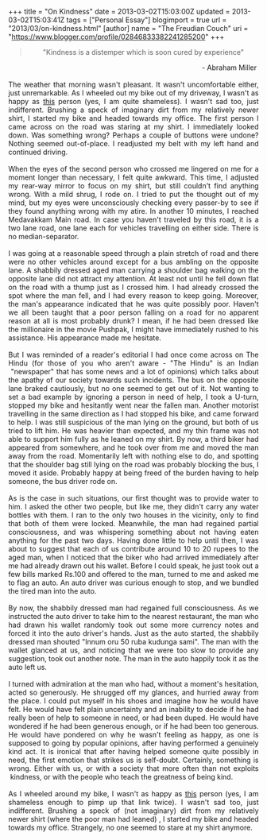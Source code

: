+++
title = "On Kindness"
date = 2013-03-02T15:03:00Z
updated = 2013-03-02T15:03:41Z
tags = ["Personal Essay"]
blogimport = true 
url = "2013/03/on-kindness.html"
[author]
	name = "The Freudian Couch"
	uri = "https://www.blogger.com/profile/02846833382241285200"
+++

<div dir="ltr" style="text-align: left;" trbidi="on">
<blockquote class="tr_bq" style="text-align: center;">
"Kindness is a distemper which is soon cured by experience"</blockquote>
<div style="text-align: right;">
&nbsp;- Abraham Miller&nbsp;</div>
<div style="text-align: justify;">
<br /></div>
<div style="text-align: justify;">
The&nbsp;weather&nbsp;that morning wasn't pleasant. It wasn't uncomfortable either, just unremarkable. As I wheeled out my bike out of my driveway, I wasn't as happy as <a href="http://www.thefreudiancouch.com/2012/11/the-social-network.html" target="_blank">this</a>&nbsp;person (yes, I am quite shameless). I wasn't sad too, just indifferent. Brushing a speck of imaginary dirt from my relatively newer shirt, I started my bike and headed towards my office. The first person I came across on the road was staring at my shirt. I immediately looked down. Was something wrong? Perhaps a couple of buttons were undone? Nothing seemed out-of-place. I readjusted my belt with my left hand and continued driving.</div>
<div style="text-align: justify;">
<br /></div>
<div style="text-align: justify;">
When the eyes of the second person who crossed me lingered on me for a moment longer than necessary, I felt quite awkward. This time, I adjusted my rear-way mirror to focus on my shirt, but still couldn't find anything wrong. With a mild shrug, I rode on. I tried to put the thought out of my mind, but my eyes were unconsciously checking every passer-by to see if they found anything wrong with my atire. In another 10 minutes, I reached Medavakkam Main road. In case you haven't&nbsp;traveled&nbsp;by this road, it is a two lane road, one lane each for vehicles travelling on either side. There is no median-separator.</div>
<div style="text-align: justify;">
<br /></div>
<div style="text-align: justify;">
I was going at a reasonable speed through a plain stretch of road and there were no other vehicles around except for a bus ambling on the opposite lane. A shabbily dressed aged man carrying a shoulder bag walking on the opposite lane did not attract my attention. At least not until he fell down flat on the road with a thump just as I crossed him. I had already crossed the spot where the man fell, and I had every reason to keep going.&nbsp;Moreover, the man's appearance indicated that he was quite possibly poor.&nbsp;Haven't we all been taught that a poor person falling on a road for no apparent reason at all is most probably drunk?&nbsp;I mean, if he had been dressed like the&nbsp;millionaire in the movie Pushpak, I might have immediately rushed to his assistance. His appearance made me hesitate.</div>
<div style="text-align: justify;">
<br /></div>
<div style="text-align: justify;">
But I was reminded of a reader's editorial I had once come across on The Hindu (for those of you who aren't aware - "The Hindu" is an Indian &nbsp;"newspaper" that has some news and a lot of opinions) which talks about the apathy of our society towards such incidents. The bus on the opposite lane braked cautiously, but no one seemed to get out of it. Not wanting to set a bad example by ignoring a person in need of help, I took a U-turn, stopped my bike and hesitantly went near the fallen man. Another motorist travelling in the same direction as I had stopped his bike, and came forward to help. I was still suspicious of the man lying on the ground, but both of us tried to lift him. He was heavier than expected, and my thin frame was not able to support him fully as he leaned on my shirt. By now, a third biker had appeared from somewhere, and he took over from me and moved the man away from the road. Momentarily left with nothing else to do, and spotting that the shoulder bag still lying on the road was probably blocking the bus, I moved it aside. Probably happy at being freed of the burden having to help someone, the bus driver rode on.</div>
<div style="text-align: justify;">
<br /></div>
<div style="text-align: justify;">
As is the case in such situations, our first thought was to provide water to him. I asked the other two people, but like me, they didn't carry any water bottles with them. I ran to the only two houses in the vicinity, only to find that both of them were locked. Meanwhile, the man had regained partial consciousness, and was whispering something about not having eaten anything for the past two days. Having done little to help until then, I was about to suggest that each of us contribute around 10 to 20 rupees to the aged man, when I noticed that the biker who had arrived immediately after me had already drawn out his wallet. Before I could speak, he just took out a few bills marked Rs.100 and offered to the man, turned to me and asked me to flag an auto. An auto driver was curious enough to stop, and we bundled the tired man into the auto.</div>
<div style="text-align: justify;">
<br /></div>
<div style="text-align: justify;">
By now, the shabbily dressed man had regained full consciousness. As we instructed the auto driver to take him to the nearest restaurant, the man who had drawn his wallet randomly took out some more currency notes and forced it into the auto driver's hands. Just as the auto started, the shabbily dressed man shouted "Innum oru 50 ruba kudunga sami". The man with the wallet glanced at us, and noticing that we were too slow to provide any suggestion, took out another note. The man in the auto happily took it as the auto left us.</div>
<br />
<div style="text-align: justify;">
I turned with admiration at the man who had, without a moment's hesitation, acted so generously. He shrugged off my glances, and hurried away from the place. I could put myself in his shoes and imagine how he would have felt. He would have felt plain&nbsp;uncertainty and an inability to decide if he had really been of help to someone in need, or had been duped. He would have wondered if he had been generous enough, or if he had been too generous. He would have pondered on why he wasn't feeling as happy, as one is supposed to going by popular opinions, after having performed a genuinely kind act. It is ironical that after having helped someone quite possibly in need, the first emotion that strikes us is self-doubt. Certainly, something is wrong. Either with us, or with a society that more often than not exploits &nbsp;kindness, or with the people who teach the greatness of being kind.</div>
<div style="text-align: justify;">
<br /></div>
<div style="text-align: justify;">
As I wheeled around my bike,&nbsp;<span style="text-align: justify;">I wasn't as happy as&nbsp;</span><a href="http://www.thefreudiancouch.com/2012/11/the-social-network.html" style="text-align: justify;" target="_blank">this</a><span style="text-align: justify;">&nbsp;person (yes, I am shameless enough to pimp up that link twice). I wasn't sad too, just indifferent.</span>&nbsp;<span style="text-align: justify;">Brushing a speck of (not imaginary) dirt from my relatively newer shirt (where the poor man had leaned) , I started my bike and headed towards my office. Strangely, no one seemed to stare at my shirt anymore.</span></div>
</div>

